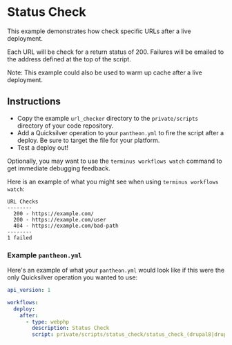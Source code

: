 # Status Check #

This example demonstrates how check specific URLs after a live deployment.

Each URL will be check for a return status of 200. Failures will be emailed to the address defined at the top of the script.

Note: This example could also be used to warm up cache after a live deployment.

## Instructions ##

- Copy the example `url_checker` directory to the `private/scripts` directory of your code repository.
- Add a Quicksilver operation to your `pantheon.yml` to fire the script after a deploy. Be sure to target the file for your platform.
- Test a deploy out!

Optionally, you may want to use the `terminus workflows watch` command to get immediate debugging feedback.

Here is an example of what you might see when using `terminus workflows watch`:

```
URL Checks
--------
  200 - https://example.com/
  200 - https://example.com/user
  404 - https://example.com/bad-path
--------
1 failed
```

### Example `pantheon.yml` ###

Here's an example of what your `pantheon.yml` would look like if this were the only Quicksilver operation you wanted to use:

```yaml
api_version: 1

workflows:
  deploy:
    after:
      - type: webphp
        description: Status Check
        script: private/scripts/status_check/status_check_(drupal8|drupal7|drupal6|wordpress).php
```